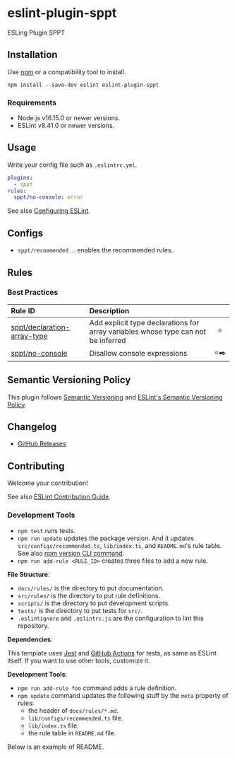 # eslint-plugin-sppt

<!--
[![npm version](https://img.shields.io/npm/v/eslint-plugin-sppt.svg)](https://www.npmjs.com/package/eslint-plugin-sppt)
[![Downloads/month](https://img.shields.io/npm/dm/eslint-plugin-sppt.svg)](http://www.npmtrends.com/eslint-plugin-sppt)
[![Build Status](https://travis-ci.org/mysticatea/eslint-plugin-sppt.svg?branch=master)](https://travis-ci.org/mysticatea/eslint-plugin-sppt)
[![Coverage Status](https://codecov.io/gh/mysticatea/eslint-plugin-sppt/branch/master/graph/badge.svg)](https://codecov.io/gh/mysticatea/eslint-plugin-xxxx)
[![Dependency Status](https://david-dm.org/mysticatea/eslint-plugin-sppt.svg)](https://david-dm.org/mysticatea/eslint-plugin-sppt)
-->

ESLing Plugin SPPT

## Installation

Use [npm](https://www.npmjs.com/) or a compatibility tool to install.

```
npm install --save-dev eslint eslint-plugin-sppt
```

### Requirements

- Node.js v16.15.0 or newer versions.
- ESLint v8.41.0 or newer versions.

## Usage

Write your config file such as `.eslintrc.yml`.

```yml
plugins:
  - sppt
rules:
  sppt/no-console: error
```

See also [Configuring ESLint](https://eslint.org/docs/user-guide/configuring).

## Configs

- `sppt/recommended` ... enables the recommended rules.

## Rules

<!--RULE_TABLE_BEGIN-->

### Best Practices

| Rule ID                                                               | Description                                                                       |       |
| :-------------------------------------------------------------------- | :-------------------------------------------------------------------------------- | :---: |
| [sppt/declaration-array-type](./docs/rules/declaration-array-type.md) | Add explicit type declarations for array variables whose type can not be inferred |  ⭐️  |
| [sppt/no-console](./docs/rules/no-console.md)                         | Disallow console expressions                                                      | ⭐️✒️ |

<!--RULE_TABLE_END-->

## Semantic Versioning Policy

This plugin follows [Semantic Versioning](http://semver.org/) and [ESLint's Semantic Versioning Policy](https://github.com/eslint/eslint#semantic-versioning-policy).

## Changelog

- [GitHub Releases]()

## Contributing

Welcome your contribution!

See also [ESLint Contribution Guide](https://eslint.org/docs/developer-guide/contributing/).

### Development Tools

- `npm test` runs tests.
- `npm run update` updates the package version. And it updates `src/configs/recommended.ts`, `lib/index.ts`, and `README.md`'s rule table. See also [npm version CLI command](https://docs.npmjs.com/cli/version).
- `npm run add-rule <RULE_ID>` creates three files to add a new rule.

**File Structure**:

- `docs/rules/` is the directory to put documentation.
- `src/rules/` is the directory to put rule definitions.
- `scripts/` is the directory to put development scripts.
- `tests/` is the directory to put tests for `src/`.
- `.eslintignore` and `.eslintrc.js` are the configuration to lint this repository.

**Dependencies**:

This template uses [Jest](https://jestjs.io/) and [GitHub Actions](https://github.co.jp/features/actions) for tests, as same as ESLint itself. If you want to use other tools, customize it.

**Development Tools**:

- `npm run add-rule foo` command adds a rule definition.
- `npm update` command updates the following stuff by the `meta` property of rules:
  - the header of `docs/rules/*.md`.
  - `lib/configs/recommended.ts` file.
  - `lib/index.ts` file.
  - the rule table in `README.md` file.

Below is an example of README.
